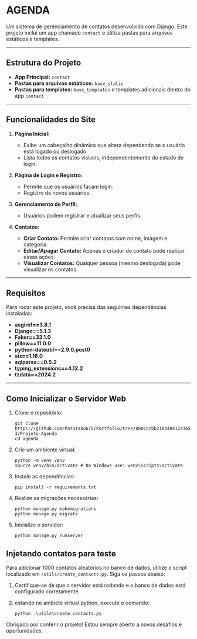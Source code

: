 # AGENDA

Um sistema de gerenciamento de contatos desenvolvido com Django. Este projeto inclui um app chamado `contact` e utiliza pastas para arquivos estáticos e templates.

---

## Estrutura do Projeto

- **App Principal:** `contact`
- **Pastas para arquivos estáticos:** `base_static`
- **Pastas para templates:** `base_templates` e templates adicionais dentro do app `contact`

---

## Funcionalidades do Site

1. **Página Inicial:**
   - Exibe um cabeçalho dinâmico que altera dependendo se o usuário está logado ou deslogado.
   - Lista todos os contatos visíveis, independentemente do estado de login.

2. **Página de Login e Registro:**
   - Permite que os usuários façam login.
   - Registro de novos usuários.

3. **Gerenciamento de Perfil:**
   - Usuários podem registrar e atualizar seus perfis.

4. **Contatos:**
   - **Criar Contato:** Permite criar contatos com nome, imagem e categoria.
   - **Editar/Apagar Contato:** Apenas o criador do contato pode realizar essas ações.
   - **Visualizar Contatos:** Qualquer pessoa (mesmo deslogada) pode visualizar os contatos.

---

## Requisitos

Para rodar este projeto, você precisa das seguintes dependências instaladas:

- **asgiref==3.8.1**  
- **Django==5.1.3**  
- **Faker==33.1.0**  
- **pillow==11.0.0**  
- **python-dateutil==2.9.0.post0**  
- **six==1.16.0**  
- **sqlparse==0.5.2**  
- **typing_extensions==4.12.2**  
- **tzdata==2024.2**  

---

## Como Inicializar o Servidor Web

1. Clone o repositório:
   ```
   git clone https://github.com/Patotaku675/Portfolio/tree/880cacbb218b4841243651d043f4baad84a8036c/Projeto-3/Projeto-Agenda
   cd agenda
   ```

2. Crie um ambiente virtual:
   ```
   python -m venv venv
   source venv/bin/activate # No Windows use: venv\Scripts\activate
   ```
3. Instale as dependências:
   ```
   pip install -r requirements.txt
   ```
4. Realize as migrações necessárias:
   ```
   python manage.py makemigrations
   python manage.py migrate
   ```
5. Inicialize o servidor:
   ```
   python manage.py runserver
   ```

## Injetando contatos para teste

Para adicionar 1000 contatos aleatórios no banco de dados, utilize o script localizado em `/utils/create_contacts.py`. Siga os passos abaixo:

1. Certifique-se de que o servidor está rodando e o banco de dados está configurado corretamente.

2. estando no ambiete virtual python, execute o comando:
   ```
   python .\utils\create_contacts.py
   ```

Obrigado por conferir o projeto! Estou sempre aberto a novos desafios e oportunidades.
